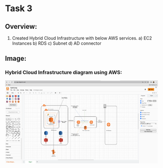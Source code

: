 # Task 3

## Overview:
1. Created Hybrid Cloud Infrastructure with below AWS services.
   a) EC2 Instances
   b) RDS
   c) Subnet
   d) AD connector


## Image:
 
### Hybrid Cloud Infrastructure diagram using AWS: 

![alt text](https://github.com/kmohan778/Technical/blob/main/Images/Screenshot%202021-06-21%20at%2011.38.51%20AM.png "Logo Title Text 1")
